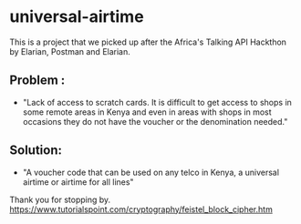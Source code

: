 # universal-airtime

This is a project that we picked up after the Africa's Talking API Hackthon by Elarian, Postman and Elarian.

## Problem :
- "Lack of access to scratch cards. It is difficult to get access to shops in some remote areas in Kenya and even in areas with shops in most occasions they do not have the voucher or the denomination needed."

## Solution:
- "A voucher code that can be used on any telco in Kenya, a universal airtime or airtime for all lines"

Thank you for stopping by.
https://www.tutorialspoint.com/cryptography/feistel_block_cipher.htm